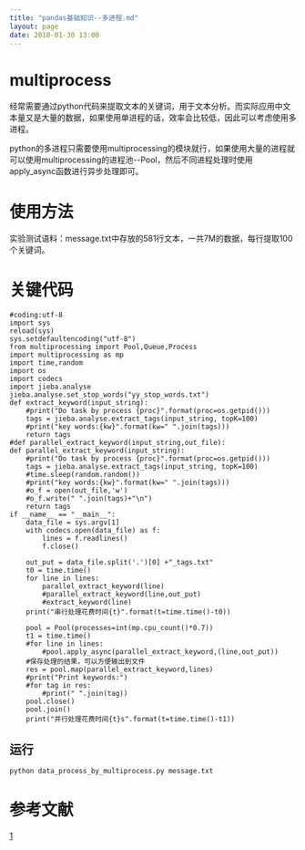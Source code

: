 ```yaml
---
title: "pandas基础知识--多进程.md"
layout: page
date: 2018-01-30 13:00
---
```


# multiprocess
经常需要通过python代码来提取文本的关键词，用于文本分析。而实际应用中文本量又是大量的数据，如果使用单进程的话，效率会比较低，因此可以考虑使用多进程。

python的多进程只需要使用multiprocessing的模块就行，如果使用大量的进程就可以使用multiprocessing的进程池--Pool，然后不同进程处理时使用apply_async函数进行异步处理即可。


# 使用方法
实验测试语料：message.txt中存放的581行文本，一共7M的数据，每行提取100个关键词。
# 关键代码
```
#coding:utf-8
import sys
reload(sys)
sys.setdefaultencoding("utf-8")
from multiprocessing import Pool,Queue,Process
import multiprocessing as mp 
import time,random
import os
import codecs
import jieba.analyse
jieba.analyse.set_stop_words("yy_stop_words.txt")
def extract_keyword(input_string):
    #print("Do task by process {proc}".format(proc=os.getpid()))
    tags = jieba.analyse.extract_tags(input_string, topK=100)
    #print("key words:{kw}".format(kw=" ".join(tags)))
    return tags
#def parallel_extract_keyword(input_string,out_file):
def parallel_extract_keyword(input_string):
    #print("Do task by process {proc}".format(proc=os.getpid()))
    tags = jieba.analyse.extract_tags(input_string, topK=100)
    #time.sleep(random.random())
    #print("key words:{kw}".format(kw=" ".join(tags)))
    #o_f = open(out_file,'w')
    #o_f.write(" ".join(tags)+"\n")
    return tags
if __name__ == "__main__":
    data_file = sys.argv[1]
    with codecs.open(data_file) as f:
        lines = f.readlines()
        f.close()
     
    out_put = data_file.split('.')[0] +"_tags.txt"
    t0 = time.time()
    for line in lines:
        parallel_extract_keyword(line)
        #parallel_extract_keyword(line,out_put)
        #extract_keyword(line)
    print("串行处理花费时间{t}".format(t=time.time()-t0))
     
    pool = Pool(processes=int(mp.cpu_count()*0.7))
    t1 = time.time()
    #for line in lines:
        #pool.apply_async(parallel_extract_keyword,(line,out_put))
    #保存处理的结果，可以方便输出到文件
    res = pool.map(parallel_extract_keyword,lines)
    #print("Print keywords:")
    #for tag in res:
        #print(" ".join(tag))
    pool.close()
    pool.join()
    print("并行处理花费时间{t}s".format(t=time.time()-t1))

```
## 运行
```
python data_process_by_multiprocess.py message.txt
```

# 参考文献
[1](https://www.jb51.net/article/141528.htm)
